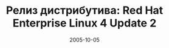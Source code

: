 ---
layout: post
title:  "Релиз дистрибутива: Red Hat Enterprise Linux 4 Update 2"
date: 2005-10-05   
---